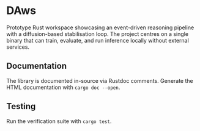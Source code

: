 # DAws

Prototype Rust workspace showcasing an event-driven reasoning pipeline with a diffusion-based stabilisation loop. The project centres on a single binary that can train, evaluate, and run inference locally without external services.

## Documentation

The library is documented in-source via Rustdoc comments. Generate the HTML documentation with `cargo doc --open`.

## Testing

Run the verification suite with `cargo test`.
